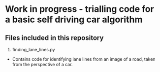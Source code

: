 # Work in progress - trialling code for a basic self driving car algorithm

## Files included in this repository
1. finding_lane_lines.py
- Contains code for identifying lane lines from an image of a road, taken from the perspective of a car.
